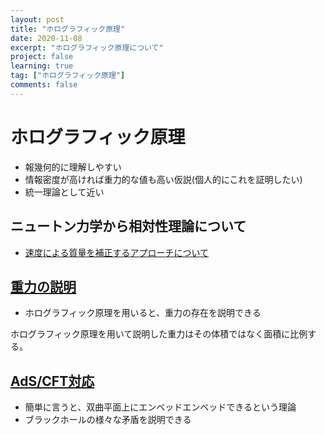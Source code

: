 ```yaml
---
layout: post
title: "ホログラフィック原理"
date: 2020-11-08
excerpt: "ホログラフィック原理について"
project: false
learning: true
tag: ["ホログラフィック原理"]
comments: false
---
```


# ホログラフィック原理
 - 報幾何的に理解しやすい  
 - 情報密度が高ければ重力的な値も高い仮説(個人的にこれを証明したい)  
 - 統一理論として近い 

## ニュートン力学から相対性理論について
 - [速度による質量を補正するアプローチについて](http://www.ne.jp/asahi/komazaki/yoshihiro/soutaiseiriron.pdf)

## [重力の説明](https://ja.wikipedia.org/wiki/%E3%83%96%E3%83%A9%E3%83%83%E3%82%AF%E3%83%9B%E3%83%BC%E3%83%AB%E6%83%85%E5%A0%B1%E3%83%91%E3%83%A9%E3%83%89%E3%83%83%E3%82%AF%E3%82%B9)
 - ホログラフィック原理を用いると、重力の存在を説明できる

ホログラフィック原理を用いて説明した重力はその体積ではなく面積に比例する。  

## [AdS/CFT対応](https://ja.wikipedia.org/wiki/AdS/CFT%E5%AF%BE%E5%BF%9C)
 - 簡単に言うと、双曲平面上にエンベッドエンベッドできるという理論
 - ブラックホールの様々な矛盾を説明できる

